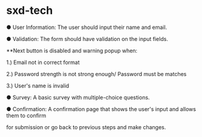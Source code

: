 # sxd-tech

● User Information: The user should input their name and email.

● Validation: The form should have validation on the input fields. 

**Next button is disabled and warning popup when:

  1.) Email not in correct format
  
  2.) Password strength is not strong enough/ Password must be matches
  
  3.) User's name is invalid 

● Survey: A basic survey with multiple-choice questions.

● Confirmation: A confirmation page that shows the user's input and allows them to confirm

for submission or go back to previous steps and make changes.


